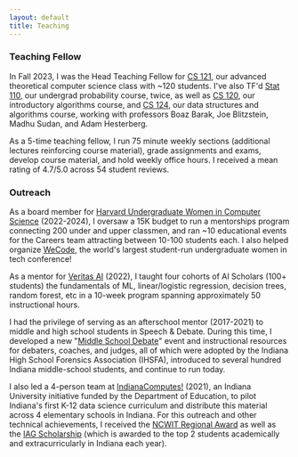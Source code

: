 ```yaml
---
layout: default
title: Teaching
---
```


### Teaching Fellow

In Fall 2023, I was the Head Teaching Fellow for [CS 121](https://cs121.boazbarak.org/syllabus/), our advanced theoretical computer science class with ~120 students. I've also TF'd [Stat 110](https://projects.iq.harvard.edu/stat110/home), our undergrad probability course, twice, as well as [CS 120](https://salil.seas.harvard.edu/class/cs120-intro-algorithms-and-their-limitations), our introductory algorithms course, and [CS 124](https://docs.google.com/spreadsheets/d/1rji0U07-zhpOa_-ywt0ruELNUz_r-wdT_2tlELduuVo/edit?gid=0#gid=0), our data structures and algorithms course, working with professors Boaz Barak, Joe Blitzstein, Madhu Sudan, and Adam Hesterberg.

As a 5-time teaching fellow, I run 75 minute weekly sections (additional lectures reinforcing course material), grade assignments and exams, develop course material, and hold weekly office hours. I received a mean rating of 4.7/5.0 across 54 student reviews. 

### Outreach

As a board member for [Harvard Undergraduate Women in Computer Science](https://www.huwics.com/) (2022-2024), I oversaw a 15K budget to run a mentorships program connecting 200 under and upper classmen, and ran ~10 educational events for the Careers team attracting between 10-100 students each. I also helped organize [WeCode](https://www.wecodeconference.com/), the world's largest student-run undergraduate women in tech conference!

As a mentor for [Veritas AI](https://www.veritasai.com/ai-scholars) (2022), I taught four cohorts of AI Scholars (100+ students) the fundamentals of ML, linear/logistic regression, decision trees, random forest, etc in a 10-week program spanning approximately 50 instructional hours.

I had the privilege of serving as an afterschool mentor (2017-2021) to middle and high school students in Speech & Debate. During this time, I developed a new "[Middle School Debate](https://www.speechwire.com/files/15260-23-24INDIANAMSEVENTRULES.pdf)" event and instructional resources for debaters, coaches, and judges, all of which were adopted by the Indiana High School Forensics Association (IHSFA), introduced to several hundred Indiana middle-school students, and continue to run today.

I also led a 4-person team at [IndianaComputes!](https://indianacomputes.net/) (2021), an Indiana University initiative funded by the Department of Education, to pilot Indiana's first K-12 data science curriculum and distribute this material across 4 elementary schools in Indiana. For this outreach and other technical achievements, I received the [NCWIT Regional Award](https://ncwit.org/program/aspirations-in-computing/aic-recognitions/) as well as the [IAG Scholarship](https://www.iag-online.org/Scholarships/) (which is awarded to the top 2 students academically and extracurricularly in Indiana each year). 